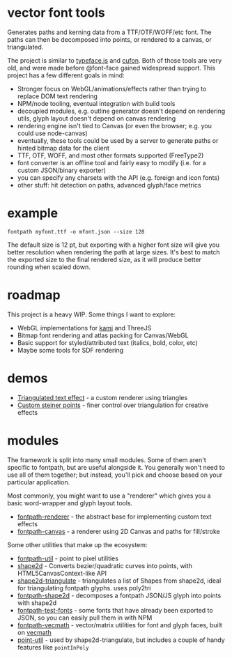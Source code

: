 # vector font tools

Generates paths and kerning data from a TTF/OTF/WOFF/etc font. The paths can then be decomposed into points, or rendered to a canvas, or triangulated.

The project is similar to [typeface.js](http://typeface.neocracy.org/) and [cufon](http://cufon.shoqolate.com/generate/). Both of those tools are very old, and were made before @font-face gained widespread support. This project has a few different goals in mind:

- Stronger focus on WebGL/animations/effects rather than trying to replace DOM text rendering
- NPM/node tooling, eventual integration with build tools
- decoupled modules, e.g. outline generator doesn't depend on rendering utils, glyph layout doesn't depend on canvas rendering
- rendering engine isn't tied to Canvas (or even the browser; e.g. you could use node-canvas)
- eventually, these tools could be used by a server to generate paths or hinted bitmap data for the client
- TTF, OTF, WOFF, and most other formats supported (FreeType2)
- font converter is an offline tool and fairly easy to modify (i.e. for a custom JSON/binary exporter)
- you can specify any charsets with the API (e.g. foreign and icon fonts)
- other stuff: hit detection on paths, advanced glyph/face metrics

# example

```fontpath myfont.ttf -o mfont.json --size 128```

The default size is 12 pt, but exporting with a higher font size will give you better resolution when rendering the path at large sizes. It's best to match the exported size to the final rendered size, as it will produce better rounding when scaled down.

# roadmap

This project is a heavy WIP. Some things I want to explore:

- WebGL implementations for [kami](https://github.com/mattdesl/kami) and ThreeJS
- Bitmap font rendering and atlas packing for Canvas/WebGL
- Basic support for styled/attributed text (italics, bold, color, etc)
- Maybe some tools for SDF rendering

# demos

- [Triangulated text effect](http://mattdesl.github.io/fontpath-renderer/demo/tris.html) - a custom renderer using triangles 
- [Custom steiner points](http://mattdesl.github.io/shape2d-triangulate/demo/glyph.html) - finer control over triangulation for creative effects

# modules

The framework is split into many small modules. Some of them aren't specific to fontpath, but are useful alongside it. You generally won't need to use all of them together; but instead, you'll pick and choose based on your particular application.

Most commonly, you might want to use a "renderer" which gives you a basic word-wrapper and glyph layout tools. 

- [fontpath-renderer](https://github.com/mattdesl/fontpath-renderer) - the abstract base for implementing custom text effects
- [fontpath-canvas](https://github.com/mattdesl/fontpath-canvas) - a renderer using 2D Canvas and paths for fill/stroke

Some other utilities that make up the ecosystem:

- [fontpath-util](https://github.com/mattdesl/fontpath-util) - point to pixel utilities
- [shape2d](https://github.com/mattdesl/shape2d) - Converts bezier/quadratic curves into points, with HTML5CanvasContext-like API
- [shape2d-triangulate](https://github.com/mattdesl/shape2d-triangulate) - triangulates a list of Shapes from shape2d, ideal for triangulating fontpath glyphs. uses poly2tri
- [fontpath-shape2d](https://github.com/mattdesl/fontpath-shape2d) - decomposes a fontpath JSON/JS glyph into points with shape2d
- [fontpath-test-fonts](https://github.com/mattdesl/fontpath-test-fonts) - some fonts that have already been exported to JSON, so you can easily pull them in with NPM
- [fontpath-vecmath](https://github.com/mattdesl/fontpath-vecmath) - vector/matrix utilities for font and glyph faces, built on [vecmath](https://github.com/mattdesl/vecmath)
- [point-util](https://github.com/mattdesl/point-util) - used by shape2d-triangulate, but includes a couple of handy features like `pointInPoly`